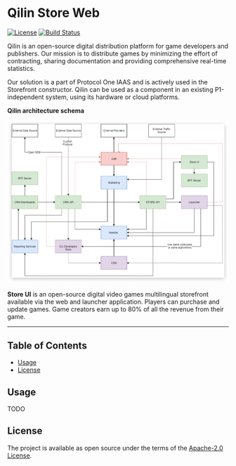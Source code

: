 # Qilin Store Web

[![License](https://img.shields.io/badge/License-Apache%202.0-blue.svg)](https://opensource.org/licenses/Apache-2.0)
[![Build Status](https://travis-ci.com/qilin/store-web.svg?branch=master)](https://travis-ci.com/qilin/store-web)

Qilin is an open-source digital distribution platform for game developers and publishers. Our mission is to distribute games by minimizing the effort of contracting, sharing documentation and providing comprehensive real-time statistics.

Our solution is a part of Protocol One IAAS and is actively used in the Storefront constructor. Qilin can be used as a component in an existing P1-independent system, using its hardware or cloud platforms.

**Qilin architecture schema**

![Qilin architecture schema](qilin-schema.png)

**Store UI** is an open-source digital video games multilingual storefront available via the web and launcher application. 
Players can purchase and update games. Game creators earn up to 80% of all the revenue from their game.

---

## Table of Contents

- [Usage](#usage)
- [License](#license)

## Usage

TODO

## License

The project is available as open source under the terms of the [Apache-2.0 License](https://opensource.org/licenses/Apache-2.0).